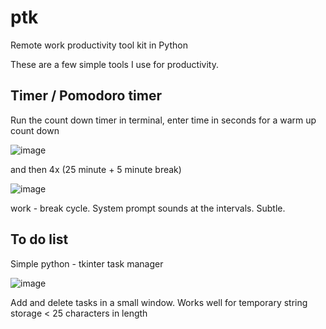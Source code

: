# ptk
Remote work productivity tool kit in Python

These are a few simple tools I use for productivity. 

## Timer / Pomodoro timer 
Run the count down timer in terminal, enter time in seconds for a warm up count down

![image](https://user-images.githubusercontent.com/31022640/150668121-cd04d2e6-226c-480b-938d-a2d236a9ad1a.png)

and then 4x (25 minute + 5 minute break) 

![image](https://user-images.githubusercontent.com/31022640/150668357-13055153-7bf8-4a41-a422-3d73d8679764.png)

work - break cycle. System prompt sounds at the intervals. Subtle.

## To do list
Simple python - tkinter task manager

![image](https://user-images.githubusercontent.com/31022640/150668521-24c21689-e858-43a6-96bc-97ed2f55978f.png)

Add and delete tasks in a small window.
Works well for temporary string storage < 25 characters in length 
